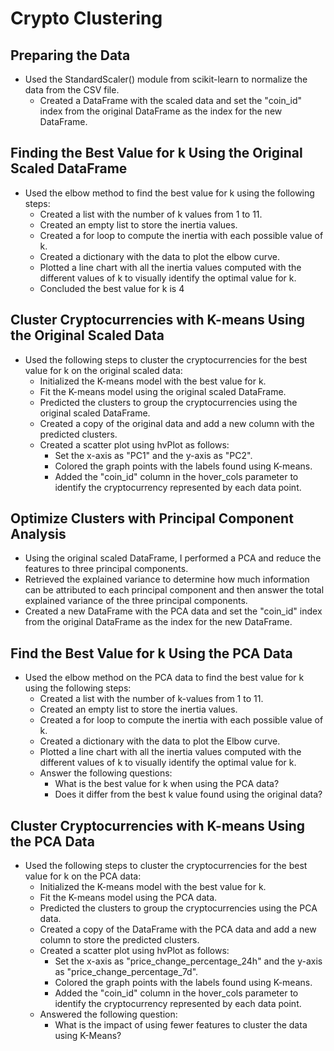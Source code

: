 # Crypto Clustering

## Preparing the Data
- Used the StandardScaler() module from scikit-learn to normalize the data from the CSV file.
    - Created a DataFrame with the scaled data and set the "coin_id" index from the original DataFrame as the index for the new DataFrame.

## Finding the Best Value for k Using the Original Scaled DataFrame
- Used the elbow method to find the best value for k using the following steps:
    - Created a list with the number of k values from 1 to 11.
    - Created an empty list to store the inertia values.
    - Created a for loop to compute the inertia with each possible value of k.
    - Created a dictionary with the data to plot the elbow curve.
    - Plotted a line chart with all the inertia values computed with the different values of k to
      visually identify the optimal value for k.
    - Concluded the best value for k is 4
      
## Cluster Cryptocurrencies with K-means Using the Original Scaled Data
- Used the following steps to cluster the cryptocurrencies for the best value for k on the original scaled data:
    - Initialized the K-means model with the best value for k.
    - Fit the K-means model using the original scaled DataFrame.
    - Predicted the clusters to group the cryptocurrencies using the original scaled DataFrame.
    - Created a copy of the original data and add a new column with the predicted clusters.
    - Created a scatter plot using hvPlot as follows:
        - Set the x-axis as "PC1" and the y-axis as "PC2".
        - Colored the graph points with the labels found using K-means.
        - Added the "coin_id" column in the hover_cols parameter to identify the cryptocurrency
          represented by each data point.

## Optimize Clusters with Principal Component Analysis
- Using the original scaled DataFrame, I performed a PCA and reduce the features to three principal components.
- Retrieved the explained variance to determine how much information can be attributed to each principal component and then answer the total explained variance of the three principal components.  
- Created a new DataFrame with the PCA data and set the "coin_id" index from the original DataFrame as the index for the new DataFrame.

## Find the Best Value for k Using the PCA Data
- Used the elbow method on the PCA data to find the best value for k using the following steps:
    - Created a list with the number of k-values from 1 to 11.
    - Created an empty list to store the inertia values.
    - Created a for loop to compute the inertia with each possible value of k.
    - Created a dictionary with the data to plot the Elbow curve.
    - Plotted a line chart with all the inertia values computed with the different values of k to
      visually identify the optimal value for k.
    - Answer the following questions:
        - What is the best value for k when using the PCA data?
        - Does it differ from the best k value found using the original data?

## Cluster Cryptocurrencies with K-means Using the PCA Data
- Used the following steps to cluster the cryptocurrencies for the best value for k on the PCA data:
    - Initialized the K-means model with the best value for k.
    - Fit the K-means model using the PCA data.
    - Predicted the clusters to group the cryptocurrencies using the PCA data.
    - Created a copy of the DataFrame with the PCA data and add a new column to store the predicted
      clusters.
    - Created a scatter plot using hvPlot as follows:
        - Set the x-axis as "price_change_percentage_24h" and the y-axis as
          "price_change_percentage_7d".
        - Colored the graph points with the labels found using K-means.
        - Added the "coin_id" column in the hover_cols parameter to identify the cryptocurrency
          represented by each data point.
    - Answered the following question:
        - What is the impact of using fewer features to cluster the data using K-Means?